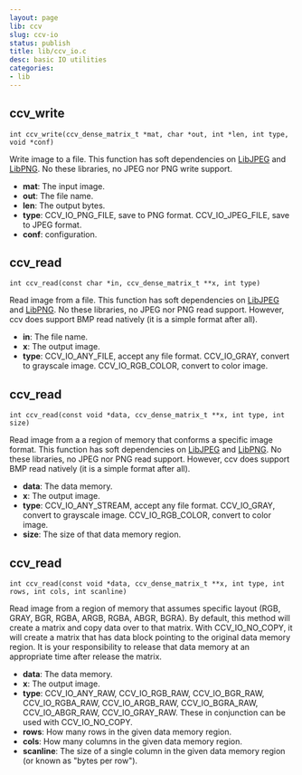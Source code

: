 ```yaml
---
layout: page
lib: ccv
slug: ccv-io
status: publish
title: lib/ccv_io.c
desc: basic IO utilities
categories:
- lib
---
```


ccv\_write
----------

	int ccv_write(ccv_dense_matrix_t *mat, char *out, int *len, int type, void *conf)

Write image to a file. This function has soft dependencies on [LibJPEG](http://libjpeg.sourceforge.net/) and [LibPNG](http://www.libpng.org/pub/png/libpng.html). No these libraries, no JPEG nor PNG write support.

 * **mat**: The input image.
 * **out**: The file name.
 * **len**: The output bytes.
 * **type**: CCV\_IO\_PNG\_FILE, save to PNG format. CCV\_IO\_JPEG\_FILE, save to JPEG format.
 * **conf**: configuration.

ccv\_read
---------

	int ccv_read(const char *in, ccv_dense_matrix_t **x, int type)

Read image from a file. This function has soft dependencies on [LibJPEG](http://libjpeg.sourceforge.net/) and [LibPNG](http://www.libpng.org/pub/png/libpng.html). No these libraries, no JPEG nor PNG read support. However, ccv does support BMP read natively (it is a simple format after all).

 * **in**: The file name.
 * **x**: The output image.
 * **type**: CCV\_IO\_ANY\_FILE, accept any file format. CCV\_IO\_GRAY, convert to grayscale image. CCV\_IO\_RGB\_COLOR, convert to color image.

ccv\_read
---------

	int ccv_read(const void *data, ccv_dense_matrix_t **x, int type, int size)

Read image from a a region of memory that conforms a specific image format. This function has soft dependencies on [LibJPEG](http://libjpeg.sourceforge.net/) and [LibPNG](http://www.libpng.org/pub/png/libpng.html). No these libraries, no JPEG nor PNG read support. However, ccv does support BMP read natively (it is a simple format after all).

 * **data**: The data memory.
 * **x**: The output image.
 * **type**: CCV\_IO\_ANY\_STREAM, accept any file format. CCV\_IO\_GRAY, convert to grayscale image. CCV\_IO\_RGB\_COLOR, convert to color image.
 * **size**: The size of that data memory region.

ccv\_read
---------

	int ccv_read(const void *data, ccv_dense_matrix_t **x, int type, int rows, int cols, int scanline)

Read image from a region of memory that assumes specific layout (RGB, GRAY, BGR, RGBA, ARGB, RGBA, ABGR, BGRA). By default, this method will create a matrix and copy data over to that matrix. With CCV\_IO\_NO\_COPY, it will create a matrix that has data block pointing to the original data memory region. It is your responsibility to release that data memory at an appropriate time after release the matrix.

 * **data**: The data memory.
 * **x**: The output image.
 * **type**: CCV\_IO\_ANY\_RAW, CCV\_IO\_RGB\_RAW, CCV\_IO\_BGR\_RAW, CCV\_IO\_RGBA\_RAW, CCV\_IO\_ARGB\_RAW, CCV\_IO\_BGRA\_RAW, CCV\_IO\_ABGR\_RAW, CCV\_IO\_GRAY\_RAW. These in conjunction can be used with CCV\_IO\_NO\_COPY.
 * **rows**: How many rows in the given data memory region.
 * **cols**: How many columns in the given data memory region.
 * **scanline**: The size of a single column in the given data memory region (or known as "bytes per row").
